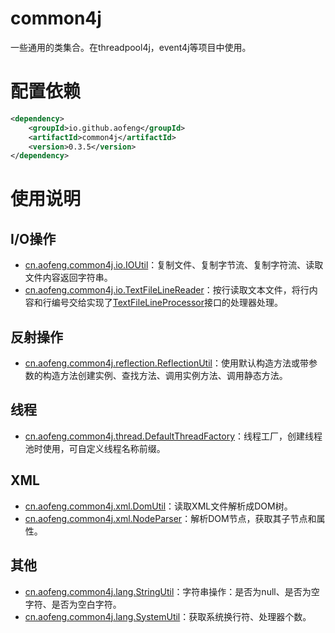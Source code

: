 common4j
========

一些通用的类集合。在threadpool4j，event4j等项目中使用。

# 配置依赖

```xml
<dependency>
    <groupId>io.github.aofeng</groupId>
    <artifactId>common4j</artifactId>
    <version>0.3.5</version>
</dependency>
```

# 使用说明

## I/O操作

* [cn.aofeng.common4j.io.IOUtil](src/cn/aofeng/common4j/io/IOUtil.java)：复制文件、复制字节流、复制字符流、读取文件内容返回字符串。
* [cn.aofeng.common4j.io.TextFileLineReader](src/cn/aofeng/common4j/io/TextFileLineReader.java)：按行读取文本文件，将行内容和行编号交给实现了[TextFileLineProcessor](src/cn/aofeng/common4j/io/TextFileLineProcessor.java)接口的处理器处理。

## 反射操作

* [cn.aofeng.common4j.reflection.ReflectionUtil](src/cn/aofeng/common4j/reflection/ReflectionUtil.java)：使用默认构造方法或带参数的构造方法创建实例、查找方法、调用实例方法、调用静态方法。

## 线程

* [cn.aofeng.common4j.thread.DefaultThreadFactory](src/cn/aofeng/common4j/thread/DefaultThreadFactory.java)：线程工厂，创建线程池时使用，可自定义线程名称前缀。

## XML

* [cn.aofeng.common4j.xml.DomUtil](src/cn/aofeng/common4j/xml/DomUtil.java)：读取XML文件解析成DOM树。
* [cn.aofeng.common4j.xml.NodeParser](src/cn/aofeng/common4j/xml/NodeParser.java)：解析DOM节点，获取其子节点和属性。

## 其他

* [cn.aofeng.common4j.lang.StringUtil](src/cn/aofeng/common4j/lang/StringUtil.java)：字符串操作：是否为null、是否为空字符、是否为空白字符。
* [cn.aofeng.common4j.lang.SystemUtil](src/cn/aofeng/common4j/lang/SystemUtil.java)：获取系统换行符、处理器个数。
